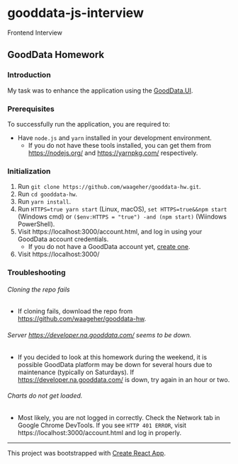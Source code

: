 # gooddata-js-interview
Frontend Interview

## GoodData Homework

### Introduction

My task was to enhance the application using the [GoodData.UI](https://sdk.gooddata.com/gooddata-ui/).

### Prerequisites

To successfully run the application, you are required to:

* Have `node.js` and `yarn` installed in your development environment.
  * If you do not have these tools installed, you can get them from https://nodejs.org/ and https://yarnpkg.com/ respectively.

### Initialization

1. Run `git clone https://github.com/waageher/gooddata-hw.git`.
2. Run `cd gooddata-hw`.
3. Run `yarn install`.
4. Run `HTTPS=true yarn start` (Linux, macOS), `set HTTPS=true&&npm start` (Windows cmd) or `($env:HTTPS = "true") -and (npm start)` (Wiindows PowerShell).
5. Visit https://localhost:3000/account.html, and log in using your GoodData account credentials.
   - If you do not have a GoodData account yet, [create one](https://gooddata-examples.herokuapp.com/registration).
6. Visit https://localhost:3000/

### Troubleshooting

###### Cloning the repo fails
* If cloning fails, download the repo from https://github.com/waageher/gooddata-hw.

###### Server https://developer.na.gooddata.com/ seems to be down.
* If you decided to look at this homework during the weekend, it is possible GoodData platform may be down for several hours due to maintenance (typically on Saturdays). If https://developer.na.gooddata.com/ is down, try again in an hour or two.

###### Charts do not get loaded.
* Most likely, you are not logged in correctly. Check the Network tab in Google Chrome DevTools. If you see `HTTP 401 ERROR`, visit https://localhost:3000/account.html and log in properly.

---

This project was bootstrapped with [Create React App](https://github.com/facebookincubator/create-react-app).
